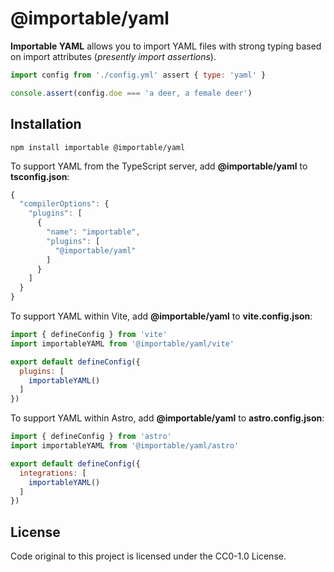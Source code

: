 # @importable/yaml

**Importable YAML** allows you to import YAML files with strong typing based on import attributes (_presently import assertions_).

```js
import config from './config.yml' assert { type: 'yaml' }

console.assert(config.doe === 'a deer, a female deer')
```

## Installation

```shell
npm install importable @importable/yaml
```

To support YAML from the TypeScript server,
add **@importable/yaml** to **tsconfig.json**:

```js
{
  "compilerOptions": {
    "plugins": [
      {
        "name": "importable",
        "plugins": [
          "@importable/yaml"
        ]
      }
    ]
  }
}
```

To support YAML within Vite,
add **@importable/yaml** to **vite.config.json**:

```js
import { defineConfig } from 'vite'
import importableYAML from '@importable/yaml/vite'

export default defineConfig({
  plugins: [
    importableYAML()
  ]
})
```

To support YAML within Astro,
add **@importable/yaml** to **astro.config.json**:

```js
import { defineConfig } from 'astro'
import importableYAML from '@importable/yaml/astro'

export default defineConfig({
  integrations: [
    importableYAML()
  ]
})
```

## License

Code original to this project is licensed under the CC0-1.0 License.
